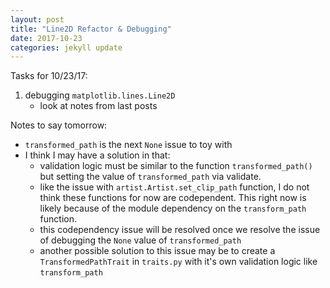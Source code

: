 ```yaml
---
layout: post
title: "Line2D Refactor & Debugging"
date: 2017-10-23
categories: jekyll update
---
```


Tasks for 10/23/17:
1. debugging `matplotlib.lines.Line2D`
    * look at notes from last posts

Notes to say tomorrow:
* `transformed_path` is the next `None` issue to toy with
* I think I may have a solution in that:
    - validation logic must be similar to the function `transformed_path()` but setting the value of `transformed_path` via validate.
    - like the issue with `artist.Artist.set_clip_path` function, I do not think these functions for now are codependent.  This right now is likely because of the module dependency on the `transform_path` function.
    - this codependency issue will be resolved once we resolve the issue of debugging the `None` value of `transformed_path`
    - another possible solution to this issue may be to create a `TransformedPathTrait` in `traits.py` with it's own validation logic like `transform_path`

